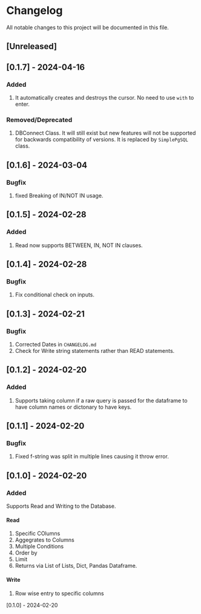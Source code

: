 # Changelog

All notable changes to this project will be documented in this file.

## [Unreleased]

## [0.1.7] - 2024-04-16

### Added
1. It automatically creates and destroys the cursor. No need to use `with` to enter.

### Removed/Deprecated
1. DBConnect Class. It will still exist but new features will not be supported for backwards compatibility of versions. It is replaced by `SimplePgSQL` class. 

## [0.1.6] - 2024-03-04

### Bugfix
1. fixed Breaking of IN/NOT IN usage. 

## [0.1.5] - 2024-02-28

### Added
1. Read now supports BETWEEN, IN, NOT IN clauses.

## [0.1.4] - 2024-02-28

### Bugfix
1. Fix conditional check on inputs.

## [0.1.3] - 2024-02-21

### Bugfix
1. Corrected Dates in `CHANGELOG.md`
2. Check for Write string statements rather than READ statements.

## [0.1.2] - 2024-02-20

### Added
1. Supports taking column if a raw query is passed for the dataframe to have column names or dictonary to have keys.

## [0.1.1] - 2024-02-20

### Bugfix
1. Fixed f-string was split in multiple lines causing it throw error.

## [0.1.0] - 2024-02-20

### Added

Supports Read and Writing to the Database.

#### Read
1. Specific COlumns
2. Aggegrates to Columns
3. Multiple Conditions
4. Order by
5. Limit
6. Returns via List of Lists, Dict, Pandas Dataframe.


#### Write
1. Row wise entry to specific columns

[0.1.0] - 2024-02-20
